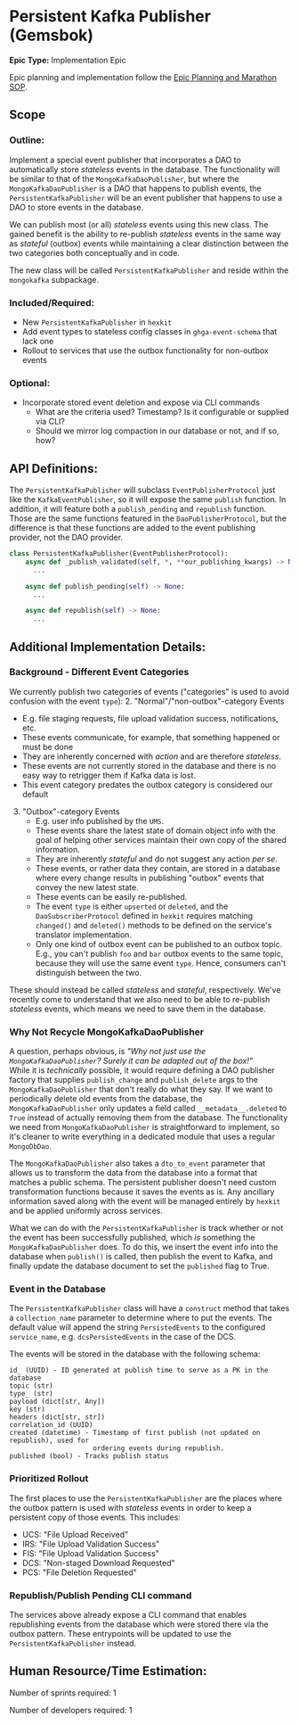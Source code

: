 # Persistent Kafka Publisher (Gemsbok)
**Epic Type:** Implementation Epic

Epic planning and implementation follow the
[Epic Planning and Marathon SOP](https://docs.ghga-dev.de/main/sops/sop001_epic_planning.html).


## Scope
### Outline:
Implement a special event publisher that incorporates a DAO to automatically
store *stateless* events in the database. The functionality will be similar to
that of the `MongoKafkaDaoPublisher`, but where the `MongoKafkaDaoPublisher` is
a DAO that happens to publish events, the `PersistentKafkaPublisher` will be an event
publisher that happens to use a DAO to store events in the database.

We can publish most (or all) *stateless* events using this new class. The
gained benefit is the ability to re-publish *stateless* events in the
same way as *stateful* (outbox) events while maintaining a clear distinction
between the two categories both conceptually and in code.

The new class will be called `PersistentKafkaPublisher` and reside within the
`mongokafka` subpackage.

### Included/Required:
- New `PersistentKafkaPublisher` in `hexkit`
- Add event types to stateless config classes in `ghga-event-schema` that lack one
- Rollout to services that use the outbox functionality for non-outbox events

### Optional:
- Incorporate stored event deletion and expose via CLI commands
  - What are the criteria used? Timestamp? Is it configurable or supplied via CLI?
  - Should we mirror log compaction in our database or not, and if so, how?


## API Definitions:
The `PersistentKafkaPublisher` will subclass `EventPublisherProtocol` just like the
`KafkaEventPublisher`, so it will expose the same `publish` function. In addition,
it will feature both a `publish_pending` and `republish` function. Those
are the same functions featured in the `DaoPublisherProtocol`, but the difference
is that these functions are added to the event publishing provider, not the
DAO provider.

```python
class PersistentKafkaPublisher(EventPublisherProtocol):
    async def _publish_validated(self, *, **our_publishing_kwargs) -> None:
      ...

    async def publish_pending(self) -> None:
      ...

    async def republish(self) -> None:
      ...
```


## Additional Implementation Details:

### Background - Different Event Categories
We currently publish two categories of events ("categories" is used to avoid confusion 
with the event `type`):
2. "Normal"/"non-outbox"-category Events
   - E.g. file staging requests, file upload validation success, notifications, etc.
   - These events communicate, for example, that something happened or must be done
   - They are inherently concerned with *action* and are therefore *stateless*.
   - These events are not currently stored in the database and there is no easy way
     to retrigger them if Kafka data is lost.
   - This event category predates the outbox category is considered our default
3. "Outbox"-category Events
   - E.g. user info published by the `UMS`.
   - These events share the latest state of domain object info with the goal of
     helping other services maintain their own copy of the shared information.
   - They are inherently *stateful* and do not suggest any action *per se*.
   - These events, or rather data they contain, are stored in a database where every
     change results in publishing "outbox" events that convey the new latest state.
   - These events can be easily re-published.
   - The event `type` is either `upserted` or `deleted`, and the `DaoSubscriberProtocol`
     defined in `hexkit` requires matching `changed()` and `deleted()`
     methods to be defined on the service's translator implementation.
   - Only one kind of outbox event can be published to an outbox topic. E.g., you
     can't publish `foo` and `bar` outbox events to the same topic, because they
     will use the same event `type`. Hence, consumers can't distinguish between the two.

These should instead be called *stateless* and *stateful*, respectively.
We've recently come to understand that we also need to be able to
re-publish *stateless* events, which means we need to save them in the database.


### Why Not Recycle MongoKafkaDaoPublisher
A question, perhaps obvious, is *"Why not just use the `MongoKafkaDaoPublisher`?*
*Surely it can be adapted out of the box!"*  
While it is *technically* possible, it would require defining a DAO publisher factory
that supplies `publish_change` and `publish_delete` args to the `MongoKafkaDaoPublisher`
that don't really do what they say. If we want to periodically delete old events
from the database, the `MongoKafkaDaoPublisher` only updates a field called
`__metadata__.deleted` to `True` instead of actually removing them from the database.
The functionality we need from `MongoKafkaDaoPublisher` is straightforward to implement,
so it's cleaner to write everything in a dedicated module that uses a
regular `MongoDbDao`.

The `MongoKafkaDaoPublisher` also takes a `dto_to_event` parameter that allows us
to transform the data from the database into a format that matches a public schema.
The persistent publisher doesn't need custom transformation functions because it
saves the events as is. Any ancillary information saved along with the event
will be managed entirely by `hexkit` and be applied uniformly across services.

What we can do with the `PersistentKafkaPublisher` is track whether or not the event has
been successfully published, which *is* something the `MongoKafkaDaoPublisher` does.
To do this, we insert the event info into the database when `publish()` is
called, then publish the event to Kafka, and finally update the database document
to set the `published` flag to True.

### Event in the Database
The `PersistentKafkaPublisher` class will have a `construct` method that takes a 
`collection_name` parameter to determine where to put the events. The
default value will append the string `PersistedEvents` to the
configured `service_name`, e.g. `dcsPersistedEvents` in the case of the DCS.

The events will be stored in the database with the following schema:

```
id_ (UUID) - ID generated at publish time to serve as a PK in the database
topic (str)
type_ (str)
payload (dict[str, Any])
key (str)
headers (dict[str, str])
correlation_id (UUID) 
created (datetime) - Timestamp of first publish (not updated on republish), used for 
                     ordering events during republish.
published (bool) - Tracks publish status
```

### Prioritized Rollout
The first places to use the `PersistentKafkaPublisher` are the places where the
outbox pattern is used with *stateless* events in order to keep a persistent
copy of those events. This includes:
- UCS: "File Upload Received"
- IRS: "File Upload Validation Success"
- FIS: "File Upload Validation Success"
- DCS: "Non-staged Download Requested"
- PCS: "File Deletion Requested"

### Republish/Publish Pending CLI command
The services above already expose a CLI command that enables republishing events
from the database which were stored there via the outbox pattern. These entrypoints
will be updated to use the `PersistentKafkaPublisher` instead.


## Human Resource/Time Estimation:

Number of sprints required: 1

Number of developers required: 1
